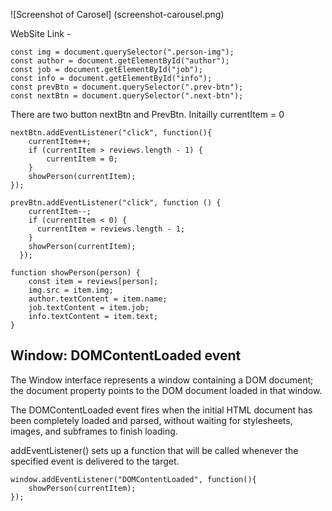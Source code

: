 ![Screenshot of Carosel] (screenshot-carousel.png)

WebSite Link - 
```
const img = document.querySelector(".person-img");
const author = document.getElementById("author");
const job = document.getElementById("job");
const info = document.getElementById("info");
const prevBtn = document.querySelector(".prev-btn");
const nextBtn = document.querySelector(".next-btn");
```

There are two button nextBtn and PrevBtn. Initailly currentItem = 0

```
nextBtn.addEventListener("click", function(){
    currentItem++;
    if (currentItem > reviews.length - 1) {
        currentItem = 0;
    }
    showPerson(currentItem);
});
```

```
prevBtn.addEventListener("click", function () {
    currentItem--;
    if (currentItem < 0) {
      currentItem = reviews.length - 1;
    }
    showPerson(currentItem);
  });
```

```
function showPerson(person) {
    const item = reviews[person];
    img.src = item.img;
    author.textContent = item.name;
    job.textContent = item.job;
    info.textContent = item.text;
}
```

## Window: DOMContentLoaded event

The Window interface represents a window containing a DOM document; the document property points to the DOM document loaded in that window.

The DOMContentLoaded event fires when the initial HTML document has been completely loaded and parsed, without waiting for stylesheets, images, and subframes to finish loading.

addEventListener() sets up a function that will be called whenever the specified event is delivered to the target.

```
window.addEventListener("DOMContentLoaded", function(){
    showPerson(currentItem);
});
```

